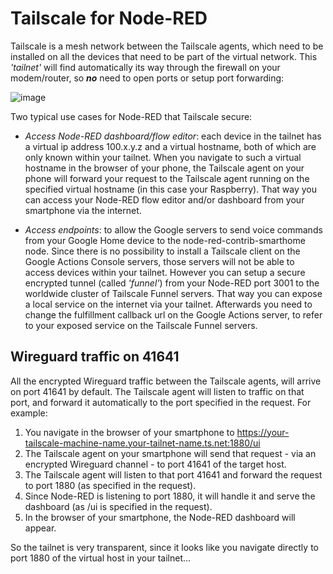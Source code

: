 # Tailscale for Node-RED
Tailscale is a mesh network between the Tailscale agents, which need to be installed on all the devices that need to be part of the virtual network. This *'tailnet'* will find automatically its way through the firewall on your modem/router, so ***no*** need to open ports or setup port forwarding:

![image](https://github.com/bartbutenaers/Node-RED-security-basics/assets/14224149/4b76fff8-b7a2-4b8b-8731-4cf78d88b7ce)

Two typical use cases for Node-RED that Tailscale secure:

+ *Access Node-RED dashboard/flow editor*: each device in the tailnet has a virtual ip address 100.x.y.z and a virtual hostname, both of which are only known within your tailnet.  When you navigate to such a virtual hostname in the browser of your phone, the Tailscale agent on your phone will forward your request to the Tailscale agent running on the specified virtual hostname (in this case your Raspberry).  That way you can access your Node-RED flow editor and/or dashboard from your smartphone via the internet.

+ *Access endpoints*: to allow the Google servers to send voice commands from your Google Home device to the node-red-contrib-smarthome node.  Since there is no possibility to install a Tailscale client on the Google Actions Console servers, those servers will not be able to access devices within your tailnet.  However you can setup a secure encrypted tunnel (called *'funnel'*) from your Node-RED port 3001 to the worldwide cluster of Tailscale Funnel servers.  That way you can expose a local service on the internet via your tailnet.  Afterwards you need to change the fulfillment callback url on the Google Actions server, to refer to your exposed service on the Tailscale Funnel servers.

## Wireguard traffic on 41641
All the encrypted Wireguard traffic between the Tailscale agents, will arrive on port 41641 by default.  The Tailscale agent will listen to traffic on that port, and forward it automatically to the port specified in the request.  For example:

1. You navigate in the browser of your smartphone to https://your-tailscale-machine-name.your-tailnet-name.ts.net:1880/ui
2. The Tailscale agent on your smartphone will send that request - via an encrypted Wireguard channel - to port 41641 of the target host.
3. The Tailscale agent will listen to that port 41641 and forward the request to port 1880 (as specified in the request).
4. Since Node-RED is listening to port 1880, it will handle it and serve the dashboard (as /ui is specified in the request).
5. In the browser of your smartphone, the Node-RED dashboard will appear.

So the tailnet is very transparent, since it looks like you navigate directly to port 1880 of the virtual host in your tailnet...
